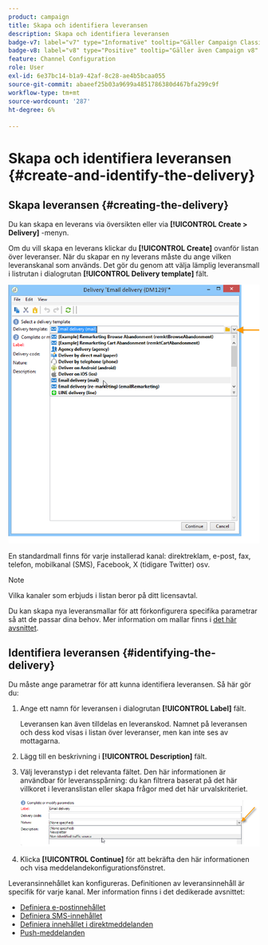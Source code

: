 ```yaml
---
product: campaign
title: Skapa och identifiera leveransen
description: Skapa och identifiera leveransen
badge-v7: label="v7" type="Informative" tooltip="Gäller Campaign Classic v7"
badge-v8: label="v8" type="Positive" tooltip="Gäller även Campaign v8"
feature: Channel Configuration
role: User
exl-id: 6e37bc14-b1a9-42af-8c28-ae4b5bcaa055
source-git-commit: abaeef25b03a9699a4851786380d467bfa299c9f
workflow-type: tm+mt
source-wordcount: '287'
ht-degree: 6%

---
```


# Skapa och identifiera leveransen {#create-and-identify-the-delivery}

## Skapa leveransen {#creating-the-delivery}

Du kan skapa en leverans via översikten eller via **[!UICONTROL Create > Delivery]** -menyn.


Om du vill skapa en leverans klickar du **[!UICONTROL Create]** ovanför listan över leveranser. När du skapar en ny leverans måste du ange vilken leveranskanal som används. Det gör du genom att välja lämplig leveransmall i listrutan i dialogrutan **[!UICONTROL Delivery template]** fält.

![](assets/s_ncs_user_wizard_email01_1.png)

En standardmall finns för varje installerad kanal: direktreklam, e-post, fax, telefon, mobilkanal (SMS), Facebook, X (tidigare Twitter) osv.

>[!NOTE]
>
>Vilka kanaler som erbjuds i listan beror på ditt licensavtal.

Du kan skapa nya leveransmallar för att förkonfigurera specifika parametrar så att de passar dina behov. Mer information om mallar finns i [det här avsnittet](about-templates.md).

## Identifiera leveransen {#identifying-the-delivery}

Du måste ange parametrar för att kunna identifiera leveransen. Så här gör du:

1. Ange ett namn för leveransen i dialogrutan **[!UICONTROL Label]** fält.

   Leveransen kan även tilldelas en leveranskod. Namnet på leveransen och dess kod visas i listan över leveranser, men kan inte ses av mottagarna.

1. Lägg till en beskrivning i **[!UICONTROL Description]** fält.
1. Välj leveranstyp i det relevanta fältet. Den här informationen är användbar för leveransspårning: du kan filtrera baserat på det här villkoret i leveranslistan eller skapa frågor med det här urvalskriteriet.

   ![](assets/s_ncs_user_email_del_nature.png)

1. Klicka **[!UICONTROL Continue]** för att bekräfta den här informationen och visa meddelandekonfigurationsfönstret.

Leveransinnehållet kan konfigureras. Definitionen av leveransinnehåll är specifik för varje kanal. Mer information finns i det dedikerade avsnittet:

* [Definiera e-postinnehållet](defining-the-email-content.md)
* [Definiera SMS-innehållet](sms-create.md#defining-the-sms-content)
* [Definiera innehållet i direktmeddelanden](defining-the-direct-mail-content.md)
* [Push-meddelanden](about-mobile-app-channel.md)
